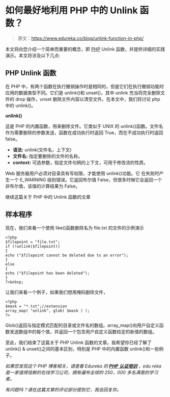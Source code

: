 # 如何最好地利用 PHP 中的 Unlink 函数？

> 原文：<https://www.edureka.co/blog/unlink-function-in-php/>

本文将向您介绍一个简单而重要的概念，即 [PHP](https://www.edureka.co/blog/php-tutorial-for-beginners/) Unlink 函数，并提供详细的实践演示。本文将涉及以下几点:

## **PHP Unlink 函数**

在 PHP 中，有两个函数在执行撤销操作时是相同的，但是它们在执行撤销功能时应用的数据类型不同。它们是 unlink()和 unset()，其中 unlink 充当将完全删除文件的 drop 操作，unset 删除文件内容以清空文件。在本文中，我们将讨论 php 中的 unlink()。

**unlink()**

这是 PHP 的内置函数，用来删除文件。它类似于 UNIX 的 unlink()函数。文件名作为需要删除的参数发送，函数在成功执行时返回 True，而在不成功执行时返回 false。

*   **语法:** unlink(文件名，上下文)
*   **文件名:** 指定要删除的文件的名称。
*   **context:** 可选参数，指定文件句柄的上下文，可用于修改流的性质。

Web 服务器用户必须对目录具有写权限，才能使用 unlink()功能。它 在失败时产生一个 E_WARNING 级别错误。它返回布尔值 False，但很多时候它会返回一个非布尔值，该值的计算结果为 False。

继续这篇关于 PHP 中的 Unlink 函数的文章

## **样本程序**

现在，我们来看一个使用 like()函数删除名为 file.txt 的文件的示例演示

```
<?php
$filepoint = "file.txt";
if (!unlink($filepoint))
{
echo ("$filepoint cannot be deleted due to an error");
}
else
{
echo ("$filepoint has been deleted");
}
?>&nbsp;
```

让我们来看一个例子，如果我们想用掩码删除文件，

```
<?php
$mask = "*.txt";//extension
array_map( "unlink", glob( $mask ) );
?>
```

Glob()返回与指定模式匹配的目录或文件名的数组。array_map()向用户自定义函数发送数组中的每个值，并返回一个包含用户自定义函数给定的新值的数组。

至此，我们结束了这篇关于 PHP Unlink 函数的文章。我希望你已经了解了 unlink() & unset()之间的基本区别，特别是 PHP 中的内置函数 unlink()和一些例子。

*如果您发现这个 PHP 博客相关，请查看 Edureka 的* *[**PHP 认证培训**](https://www.edureka.co/php-mysql-self-paced) ，edu reka 是一家值得信赖的在线学习公司，拥有遍布全球的 250，000 多名满意的学习者。*

*有问题吗？请在这篇文章的评论部分提到它，我会回复你。*